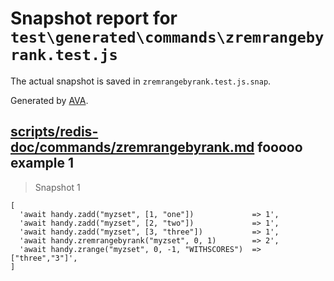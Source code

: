 # Snapshot report for `test\generated\commands\zremrangebyrank.test.js`

The actual snapshot is saved in `zremrangebyrank.test.js.snap`.

Generated by [AVA](https://ava.li).

## [scripts/redis-doc/commands/zremrangebyrank.md](../../../../scripts/redis-doc/commands/zremrangebyrank.md) fooooo example 1

> Snapshot 1

    [
      'await handy.zadd("myzset", [1, "one"])             => 1',
      'await handy.zadd("myzset", [2, "two"])             => 1',
      'await handy.zadd("myzset", [3, "three"])           => 1',
      'await handy.zremrangebyrank("myzset", 0, 1)        => 2',
      'await handy.zrange("myzset", 0, -1, "WITHSCORES")  => ["three","3"]',
    ]

